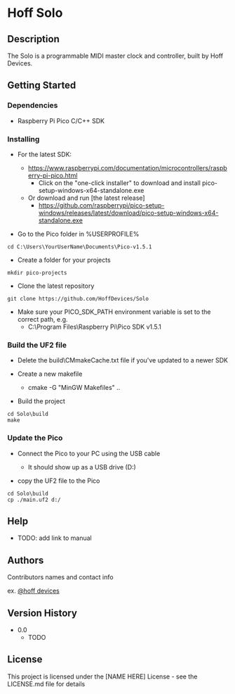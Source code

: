 # Hoff Solo

## Description

The Solo is a programmable MIDI master clock and controller, built by Hoff Devices.

## Getting Started

### Dependencies

* Raspberry Pi Pico C/C++ SDK

### Installing

* For the latest SDK:
    * https://www.raspberrypi.com/documentation/microcontrollers/raspberry-pi-pico.html
        * Click on the "one-click installer" to download and install pico-setup-windows-x64-standalone.exe
    * Or download and run [the latest release]
        * https://github.com/raspberrypi/pico-setup-windows/releases/latest/download/pico-setup-windows-x64-standalone.exe

* Go to the Pico folder in %USERPROFILE%
```
cd C:\Users\YourUserName\Documents\Pico-v1.5.1
```

* Create a folder for your projects
```
mkdir pico-projects
```

* Clone the latest repository
```
git clone https://github.com/HoffDevices/Solo
```

* Make sure your PICO_SDK_PATH environment variable is set to the correct path, e.g.
    * C:\Program Files\Raspberry Pi\Pico SDK v1.5.1

### Build the UF2 file

* Delete the build\CMmakeCache.txt file if you've updated to a newer SDK
* Create a new makefile
    * cmake -G "MinGW Makefiles" ..

* Build the project
```
cd Solo\build
make
```

### Update the Pico
* Connect the Pico to your PC using the USB cable
    * It should show up as a USB drive (D:)

* copy the UF2 file to the Pico
```
cd Solo\build
cp ./main.uf2 d:/

```

## Help

* TODO: add link to manual

## Authors

Contributors names and contact info

ex. [@hoff devices](https://www.hoffdevices.com/)

## Version History

* 0.0
    * TODO

## License

This project is licensed under the [NAME HERE] License - see the LICENSE.md file for details

